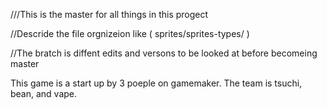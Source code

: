 ///This is the master for all things in this progect
  
  //Descride the file orgnizeion like ( sprites/sprites-types/ )
  
//The bratch is diffent edits and versons to be looked at before becomeing master

This game is a start up by 3 poeple on gamemaker. The team is tsuchi, bean, and vape.
